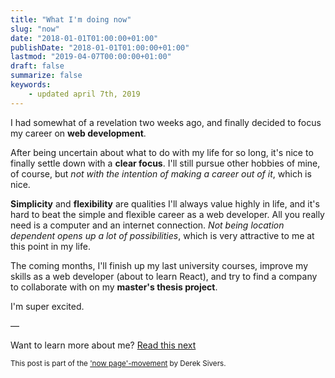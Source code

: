 ```yaml
---
title: "What I'm doing now"
slug: "now"
date: "2018-01-01T01:00:00+01:00"
publishDate: "2018-01-01T01:00:00+01:00"
lastmod: "2019-04-07T00:00:00+01:00"
draft: false
summarize: false
keywords:
    - updated april 7th, 2019
---
```

I had somewhat of a revelation two weeks ago, and finally decided to focus my career on **web development**.

After being uncertain about what to do with my life for so long, it's nice to finally settle down with a **clear focus**. I'll still pursue other hobbies of mine, of course, but *not with the intention of making a career out of it*, which is nice.

**Simplicity** and **flexibility** are qualities I'll always value highly in life, and it's hard to beat the simple and flexible career as a web developer. All you really need is a computer and an internet connection. *Not being location dependent opens up a lot of possibilities*, which is very attractive to me at this point in my life.

The coming months, I'll finish up my last university courses, improve my skills as a web developer (about to learn React), and try to find a company to collaborate with on my **master's thesis project**.

I'm super excited.

—

Want to learn more about me? [Read this next](/about)

<small>This post is part of the ['now page'-movement](https://nownownow.com/about) by Derek Sivers.</small>
